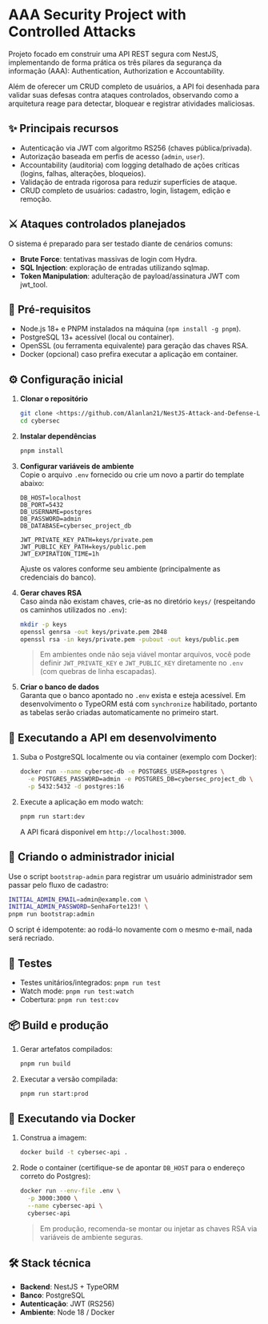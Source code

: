 # AAA Security Project with Controlled Attacks
Projeto focado em construir uma API REST segura com NestJS, implementando de forma prática os três pilares da segurança da informação (AAA): Authentication, Authorization e Accountability.

Além de oferecer um CRUD completo de usuários, a API foi desenhada para validar suas defesas contra ataques controlados, observando como a arquitetura reage para detectar, bloquear e registrar atividades maliciosas.

## ✨ Principais recursos
- Autenticação via JWT com algoritmo RS256 (chaves pública/privada).
- Autorização baseada em perfis de acesso (`admin`, `user`).
- Accountability (auditoria) com logging detalhado de ações críticas (logins, falhas, alterações, bloqueios).
- Validação de entrada rigorosa para reduzir superfícies de ataque.
- CRUD completo de usuários: cadastro, login, listagem, edição e remoção.

## ⚔️ Ataques controlados planejados
O sistema é preparado para ser testado diante de cenários comuns:
- **Brute Force**: tentativas massivas de login com Hydra.
- **SQL Injection**: exploração de entradas utilizando sqlmap.
- **Token Manipulation**: adulteração de payload/assinatura JWT com jwt_tool.

## 🧰 Pré-requisitos
- Node.js 18+ e PNPM instalados na máquina (`npm install -g pnpm`).
- PostgreSQL 13+ acessível (local ou container).
- OpenSSL (ou ferramenta equivalente) para geração das chaves RSA.
- Docker (opcional) caso prefira executar a aplicação em container.

## ⚙️ Configuração inicial
1. **Clonar o repositório**
   ```bash
   git clone <https://github.com/Alanlan21/NestJS-Attack-and-Defense-Lab.git>
   cd cybersec
   ```

2. **Instalar dependências**
   ```bash
   pnpm install
   ```

3. **Configurar variáveis de ambiente**  
   Copie o arquivo `.env` fornecido ou crie um novo a partir do template abaixo:
   ```env
   DB_HOST=localhost
   DB_PORT=5432
   DB_USERNAME=postgres
   DB_PASSWORD=admin
   DB_DATABASE=cybersec_project_db

   JWT_PRIVATE_KEY_PATH=keys/private.pem
   JWT_PUBLIC_KEY_PATH=keys/public.pem
   JWT_EXPIRATION_TIME=1h
   ```
   Ajuste os valores conforme seu ambiente (principalmente as credenciais do banco).

4. **Gerar chaves RSA**  
   Caso ainda não existam chaves, crie-as no diretório `keys/` (respeitando os caminhos utilizados no `.env`):
   ```bash
   mkdir -p keys
   openssl genrsa -out keys/private.pem 2048
   openssl rsa -in keys/private.pem -pubout -out keys/public.pem
   ```
   > Em ambientes onde não seja viável montar arquivos, você pode definir `JWT_PRIVATE_KEY` e `JWT_PUBLIC_KEY` diretamente no `.env` (com quebras de linha escapadas).

5. **Criar o banco de dados**  
   Garanta que o banco apontado no `.env` exista e esteja acessível. Em desenvolvimento o TypeORM está com `synchronize` habilitado, portanto as tabelas serão criadas automaticamente no primeiro start.

## 🚀 Executando a API em desenvolvimento
1. Suba o PostgreSQL localmente ou via container (exemplo com Docker):
   ```bash
   docker run --name cybersec-db -e POSTGRES_USER=postgres \
     -e POSTGRES_PASSWORD=admin -e POSTGRES_DB=cybersec_project_db \
     -p 5432:5432 -d postgres:16
   ```

2. Execute a aplicação em modo watch:
   ```bash
   pnpm run start:dev
   ```
   A API ficará disponível em `http://localhost:3000`.

## 👤 Criando o administrador inicial
Use o script `bootstrap-admin` para registrar um usuário administrador sem passar pelo fluxo de cadastro:
```bash
INITIAL_ADMIN_EMAIL=admin@example.com \
INITIAL_ADMIN_PASSWORD=SenhaForte123! \
pnpm run bootstrap:admin
```
O script é idempotente: ao rodá-lo novamente com o mesmo e-mail, nada será recriado.

## 🧪 Testes
- Testes unitários/integrados: `pnpm run test`
- Watch mode: `pnpm run test:watch`
- Cobertura: `pnpm run test:cov`

## 📦 Build e produção
1. Gerar artefatos compilados:
   ```bash
   pnpm run build
   ```
2. Executar a versão compilada:
   ```bash
   pnpm run start:prod
   ```

## 🐳 Executando via Docker
1. Construa a imagem:
   ```bash
   docker build -t cybersec-api .
   ```
2. Rode o container (certifique-se de apontar `DB_HOST` para o endereço correto do Postgres):
   ```bash
   docker run --env-file .env \
     -p 3000:3000 \
     --name cybersec-api \
     cybersec-api
   ```
   > Em produção, recomenda-se montar ou injetar as chaves RSA via variáveis de ambiente seguras.

## 🛠️ Stack técnica
- **Backend**: NestJS + TypeORM
- **Banco**: PostgreSQL
- **Autenticação**: JWT (RS256)
- **Ambiente**: Node 18 / Docker

